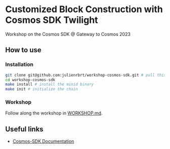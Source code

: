 # Customized Block Construction with Cosmos SDK Twilight

Workshop on the Cosmos SDK @ Gateway to Cosmos 2023

## How to use

### Installation

```sh
git clone git@github.com:julienrbrt/workshop-cosmos-sdk.git # pull this repository
cd workshop-cosmos-sdk
make install # install the minid binary
make init # initialize the chain
```

### Workshop

Follow along the workshop in [WORKSHOP.md](./WORKSHOP.md).

## Useful links

- [Cosmos-SDK Documentation](https://docs.cosmos.network/v0.47/building-apps/app-mempool)
